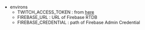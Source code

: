- environs
    - TWITCH_ACCESS_TOKEN : from [here](https://twitchtokengenerator.com/quick/o4qKOhbSmI)
    - FIREBASE_URL : URL of Firebase RTDB
    - FIREBASE_CREDENTIAL : path of Firebase Admin Credential